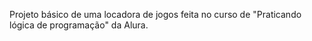 Projeto básico de uma locadora de jogos feita no curso de "Praticando lógica de programação" da Alura.
